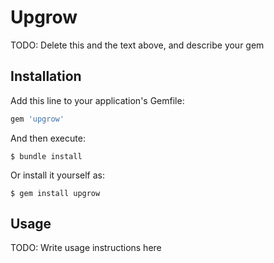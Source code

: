 # Upgrow

TODO: Delete this and the text above, and describe your gem

## Installation

Add this line to your application's Gemfile:

```ruby
gem 'upgrow'
```

And then execute:

    $ bundle install

Or install it yourself as:

    $ gem install upgrow

## Usage

TODO: Write usage instructions here
